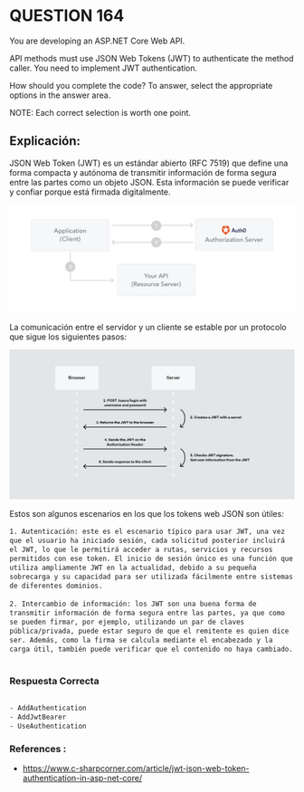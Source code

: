 # QUESTION 164


You are developing an ASP.NET Core Web API.

API methods must use JSON Web Tokens (JWT) to authenticate the method caller. You need to implement JWT authentication.

How should you complete the code? To answer, select the appropriate options in the answer area.

NOTE: Each correct selection is worth one point.



## Explicación:

JSON Web Token (JWT) es un estándar abierto (RFC 7519) que define una forma compacta y autónoma de transmitir información de forma segura entre las partes como un objeto JSON. Esta información se puede verificar y confiar porque está firmada digitalmente.

![alt text](images/Fig-1.jpg "Mostrando la representación gráfica de la comunicaciçpn del JWT")

La comunicación entre el servidor y un cliente se estable por un protocolo que sigue los siguientes pasos:

![alt text](images/Fig-2.jpg "Protocolo de comunicaciçpn del JWT")

Estos son algunos escenarios en los que los tokens web JSON son útiles:

    1. Autenticación: este es el escenario típico para usar JWT, una vez que el usuario ha iniciado sesión, cada solicitud posterior incluirá el JWT, lo que le permitirá acceder a rutas, servicios y recursos permitidos con ese token. El inicio de sesión único es una función que utiliza ampliamente JWT en la actualidad, debido a su pequeña sobrecarga y su capacidad para ser utilizada fácilmente entre sistemas de diferentes dominios.

    2. Intercambio de información: los JWT son una buena forma de transmitir información de forma segura entre las partes, ya que como se pueden firmar, por ejemplo, utilizando un par de claves pública/privada, puede estar seguro de que el remitente es quien dice ser. Además, como la firma se calcula mediante el encabezado y la carga útil, también puede verificar que el contenido no haya cambiado.

#
### Respuesta Correcta

##

    - AddAuthentication
    - AddJwtBearer
    - UseAuthentication


### References :

- https://www.c-sharpcorner.com/article/jwt-json-web-token-authentication-in-asp-net-core/




